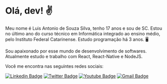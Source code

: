 # Olá, dev! ✌

Meu nome é Luis Antonio de Souza Silva, tenho 17 anos e sou de SC. Estou no último ano do curso técnico em Informática integrado ao ensino médio, pelo Instituto Federal Catarinense. Estudo programação há 3 anos. 🖥️

Sou apaixonado por esse mundo de desenvolvimento de softwares. Atualmente estudo e trabalho com React, React-Native e NodeJS.

Você me encontra nas seguintes redes sociais: 

[![Linkedin Badge](https://img.shields.io/badge/-Luis%20Antonio-0077B5?style=flat-square&logo=Linkedin&logoColor=white&link=https://www.linkedin.com/in/luis-antonio-souza-silva-bb0635197/)](https://www.linkedin.com/in/luis-antonio-souza-silva-bb0635197/) [![Twitter Badge](https://img.shields.io/badge/-@ch1coJS-1DA1F2?style=flat-square&labelColor=1DA1F2&logo=twitter&logoColor=white&link=https://twitter.com/ch1coJS)](https://twitter.com/ch1coJS)  [![Youtube Badge](https://img.shields.io/badge/-Youtube-FF0000?style=flat-square&labelColor=FF0000&logo=youtube&logoColor=white&link=https://www.youtube.com/channel/UC4NA0sh8n4ZNm76MsFyi2OQ)](https://www.youtube.com/channel/UC4NA0sh8n4ZNm76MsFyi2OQ) [![Gmail Badge](https://img.shields.io/badge/-@ch1co.js-E41280?style=flat-square&logo=instagram&logoColor=white&link=https://www.instagram.com/ch1co.js/?hl=pt-br)](https://www.instagram.com/ch1co.js/?hl=pt-br)
